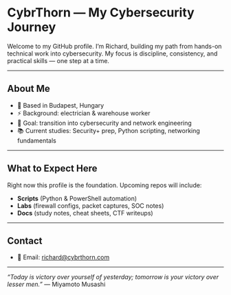 # CybrThorn — My Cybersecurity Journey

Welcome to my GitHub profile. I’m Richard, building my path from hands-on technical work into cybersecurity. My focus is discipline, consistency, and practical skills — one step at a time.

---

## About Me
- 📍 Based in Budapest, Hungary  
- ⚡ Background: electrician & warehouse worker  
- 🎯 Goal: transition into cybersecurity and network engineering  
- 📚 Current studies: Security+ prep, Python scripting, networking fundamentals  

---

## What to Expect Here
Right now this profile is the foundation. Upcoming repos will include:
- **Scripts** (Python & PowerShell automation)  
- **Labs** (firewall configs, packet captures, SOC notes)  
- **Docs** (study notes, cheat sheets, CTF writeups)  

---

## Contact
- 📧 Email: [richard@cybrthorn.com](mailto:richard@cybrthorn.com)  

---

*“Today is victory over yourself of yesterday; tomorrow is your victory over lesser men.”* — Miyamoto Musashi

